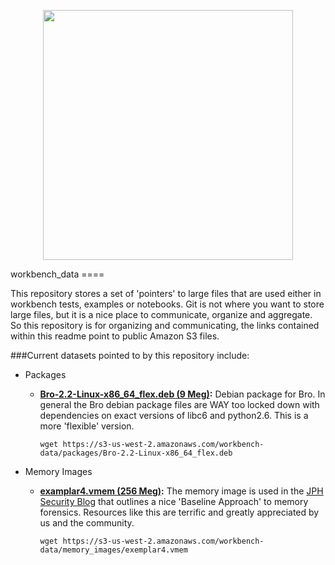 <p align="center">
<img src="http://raw.github.com/supercowpowers/workbench_data/master/images/big_data.jpg" width=400>
</p>
workbench_data
====

This repository stores a set of 'pointers' to large files that are used either in workbench tests, examples or notebooks. Git is not where you want to store large files, but it is a nice place to communicate, organize and aggregate. So this repository is for organizing and communicating, the links contained within this readme point to public Amazon S3 files.

###Current datasets pointed to by this repository include:

- Packages
  - **[Bro-2.2-Linux-x86_64_flex.deb (9 Meg)](https://s3-us-west-2.amazonaws.com/workbench-data/packages/Bro-2.2-Linux-x86_64_flex.deb):** 
  Debian package for Bro. In general the Bro debian package files are WAY too locked down with dependencies on exact versions of libc6 and python2.6. This is a more 'flexible' version.
    
    `wget https://s3-us-west-2.amazonaws.com/workbench-data/packages/Bro-2.2-Linux-x86_64_flex.deb`

- Memory Images
  - **[examplar4.vmem (256 Meg)](https://s3-us-west-2.amazonaws.com/workbench-data/memory_images/exemplar4.vmem):** The memory image is used in the [JPH Security Blog](http://jphsecurity.blogspot.com/2012/01/developing-baseline-approach-to.html) that outlines a nice 'Baseline Approach' to memory forensics. Resources like this are terrific and greatly appreciated by us and the community.
    
    `wget https://s3-us-west-2.amazonaws.com/workbench-data/memory_images/exemplar4.vmem` 
